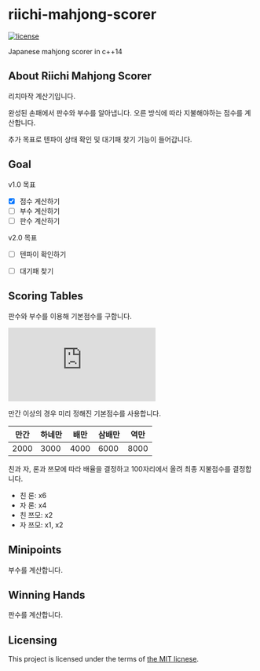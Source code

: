 # riichi-mahjong-scorer

[![license](https://img.shields.io/github/license/mashape/apistatus.svg?maxAge=2592000)][license]

Japanese mahjong scorer in c++14

[license]: https://github.com/sidsryu/riichi-mahjong-scorer/blob/master/LICENSE 


## About Riichi Mahjong Scorer

리치마작 계산기입니다.

완성된 손패에서 판수와 부수를 알아냅니다.
오른 방식에 따라 지불해야하는 점수를 계산합니다.

추가 목표로 텐파이 상태 확인 및 대기패 찾기 기능이 들어갑니다.


## Goal

v1.0 목표

- [x] 점수 계산하기
- [ ] 부수 계산하기
- [ ] 판수 계산하기

v2.0 목표

- [ ] 텐파이 확인하기
- [ ] 대기패 찾기


## Scoring Tables

판수와 부수를 이용해 기본점수를 구합니다.

![][latex]

만간 이상의 경우 미리 정해진 기본점수를 사용합니다.

| 만간 | 하네만 | 배만 | 삼배만 | 역만 |
| ---- | ---- | ---- | ---- | ---- |
| 2000 | 3000 | 4000 | 6000 | 8000 |

친과 자, 론과 쯔모에 따라 배율을 결정하고 100자리에서 올려 최종 지불점수를 결정합니다.

- 친 론: x6
- 자 론: x4
- 친 쯔모: x2
- 자 쯔모: x1, x2

[latex]: http://www.sciweavers.org/tex2img.php?eq=basic%5C_point%20%3D%20fu%20%20%5Ctimes%202%20%5E%20%7B%282%20%2B%20han%29%7D%0A&bc=White&fc=Black&im=png&fs=12&ff=arev&edit=0


## Minipoints

부수를 계산합니다.

## Winning Hands

판수를 계산합니다.

## Licensing

This project is licensed under the terms of [the MIT licnese][license].
